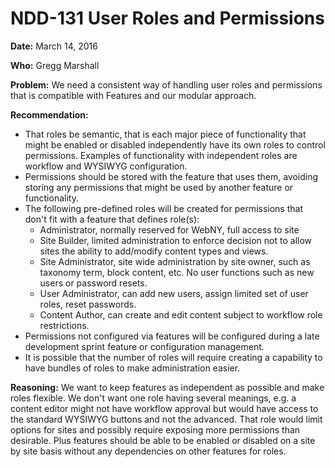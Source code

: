 # NDD-131 User Roles and Permissions

**Date:**  March 14, 2016 

**Who:**  Gregg Marshall

**Problem:**  We need a consistent way of handling user roles and permissions that is compatible with Features and our modular approach.

**Recommendation:** 
- That roles be semantic, that is each major piece of functionality that might be enabled or disabled independently have its own roles to control permissions.  Examples of functionality with independent roles are workflow and WYSIWYG configuration.
- Permissions should be stored with the feature that uses them, avoiding storing any permissions that might be used by another feature or functionality.
- The following pre-defined roles will be created for permissions that don't fit with a feature that defines role(s):
	- Administrator, normally reserved for WebNY, full access to site
	- Site Builder, limited administration to enforce decision not to allow sites the ability to add/modify content types and views.
	- Site Administrator, site wide administration by site owner, such as taxonomy term, block content, etc.  No user functions such as new users or password resets.
	- User Administrator, can add new users, assign limited set of user roles, reset passwords.
	- Content Author, can create and edit content subject to workflow role restrictions.
- Permissions not configured via features will be configured during a late development sprint feature or configuration management.
- It is possible that the number of roles will require creating a capability to have bundles of roles to make administration easier.

**Reasoning:** We want to keep features as independent as possible and make roles flexible.  We don't want one role having several meanings, e.g. a content editor might not have workflow approval but would have access to the standard WYSIWYG buttons and not the advanced.  That role would limit options for sites and possibly require exposing more permissions than desirable.  Plus features should be able to be enabled or disabled on a site by site basis without any dependencies on other features for roles.
